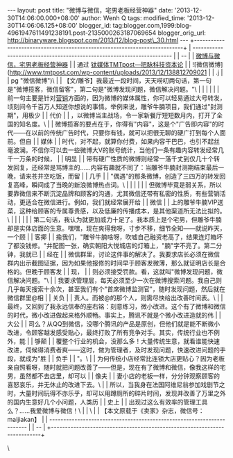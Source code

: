 --- layout: post title: "微博与微信，宅男老板经营神器" date:
'2013-12-30T14:06:00.000+08:00' author: Wenh Q tags: modified\_time:
'2013-12-30T14:06:06.125+08:00' blogger\_id:
tag:blogger.com,1999:blog-4961947611491238191.post-2135000263187069654
blogger\_orig\_url:
http://binaryware.blogspot.com/2013/12/blog-post\_30.html ---
+--------------------------------------------------------------------------+
|   ---------------------------------------------------------------------- |
| --                                                                       |
|   [微博与微信，宅男老板经营神器](http://www.tmtpost.com/86476.html)      |
|   通过 [钛媒体TMTpost—把脉科技资本论](http://www.tmtpost.com/)           |
|   ![微信微博](http://www.tmtpost.com/wp-content/uploads/2013/12/138812709021 |
| .j                                                                       |
|   pg "微信微博")\                                                        |
|   【文/雕爷】我最近一段时间，天天唠叨两句话，第一句是"微博揽客，微信留客"，第二句是"微博发现问题，微信解决问题。"\ |
|                                                                          |
|                                                                          |
|   前一句主要是针对[营销](http://www.tmtpost.com/tag/%E8%90%A5%E9%94%80 "查看 营销 中的全部 |
| 文章                                                                     |
|   ")方面的，因为微博的媒体属性，你可以轻易通过大号转发，顷刻间令千百万人知道你想说的事情。举例来说，雕爷牛腩项目，我们通过"封测期"，用极少 |
| 代价                                                                     |
|   ，以微博当主战场，令一家新餐厅短短数月内，打开了全国的知名度。\        |
|   微博揽客的要点在于，你得有"内容"，这是个"广告即内容"的时代——在以前的传统广告时代，只要你有钱，就可以把很无聊的硬广打到每个人面前。但自 |
| 媒体                                                                     |
|   时代，对不起，就算你付费，如果内容干巴巴，也引不起丝毫波澜。不信你可以去一些微博大V的账号统计，当他们一条有趣内容转发经常几千一万条的时候， |
| 明显                                                                     |
|   带有硬广性质的微博则经常一落千丈到仅几十个转发回复，还经常是骂博主的……内容有趣就不同了：当雕爷牛腩封测期结束最后一晚，请来苍井空吃饭，而留 |
| 几手                                                                     |
|   "偶遇"的那条微博，创造了三四万的转发回复高峰，瞬间成了当晚的新浪微博热点词。\ |
|                                                                          |
|                                                                          |
|   但微博毕竟是弱关系，所以要靠微信来不断沉淀品牌和顾客的沟通，尤其微信还带有私密的性质，有些营销活动，更适合在微信进行。例如，我们就经常展开给 |
| 微信                                                                     |
|   上的雕爷牛腩VIP送菜，这种给顾客的专属尊贵感，以及低廉的传播成本，是其他渠道所无法比拟的。\ |
|                                                                          |
|                                                                          |
|   第二句话，我认为就更加威力十足了。我本质上是个宅男，但雕爷牛腩却是实体店面的生意。嘿嘿，现在爽得我呀，寸步不移，细节全知——就说昨天，一个顾 |
| 客揶                                                                     |
|   揄我们，"雕爷牛腩啥呀，吹嘘自己融资老高了，结果连灯箱坏了都没钱修。"并配图一张，确实朝阳大悦城店的灯箱上，"腩"字不亮了。第二分钟，我就已 |
| 经在                                                                     |
|   微信群里，讨论这件事的解决了。我要求店长必须在微信群内出示截图证据，因为如果他报修的时间早于顾客发微薄，那么就证明店长是合格的。但晚于顾客发 |
| 现，                                                                     |
|   则必须接受罚款。看，这就叫"微博发现问题，微信解决问题。"\              |
|   我要求管理层，每天必须至少一次在微博搜索问题。我自己则几乎每天搜索十余次，甚至我们有个"首席微博监测官"，随时发现问题，然后就在微信群里@相 |
| 关负                                                                     |
|   责人。而被@的那个人，则需尽快给出改善时间表。\                         |
|   最终，又回到了我永远信奉的座右铭：刻意练习，微小改进。这个有了微博和微信的时代，微小改进做起来格外顺畅。事实上，腾讯不就是个微小改进造就的伟 |
| 大公                                                                     |
|   司么？从QQ到微信，没哪个腾讯的产品是原创，但他们就是能不断微小改进，令顾客越发感受贴心，最终打败了所有竞争对手。其实，传统行业也不例外，能 |
| 够颠                                                                     |
|   覆整个行业的机会，没那么多！大量传统生意，就看谁能快速改进，伺候得消费者爽——这时，做为管理者，及时发现问题，快速改进问题的手段，就成为"胜 |
| 负手                                                                     |
|   "。\                                                                   |
|   为何传统小店经常比连锁大店更贴心？因为老板亲自照看呀，随时就把问题改善了——但是，现在有了微博和微信，像我这样的宅男，虽然都不去店里，却可以 |
| 像夫                                                                     |
|   妻小店的老板一样，分分钟观察顾客的喜怒哀乐，并无休止的改进下去。\      |
|   所以，当我身在法国阿维尼翁参加戏剧节之时，大量时间玩得不亦乐乎，却可以用蹲厕所的碎片时间，发现并改善了万里之外的国内生意好几个小问题，人类历 |
| 史上                                                                     |
|   出现过这么有效率的管理工具么？……我爱微博与微信！\                      |
|   \                                                                      |
|   【本文原载于《卖家》杂志，微信号：maijiakan】                          |
|   ---------------------------------------------------------------------- |
| --                                                                       |
+--------------------------------------------------------------------------+

\

